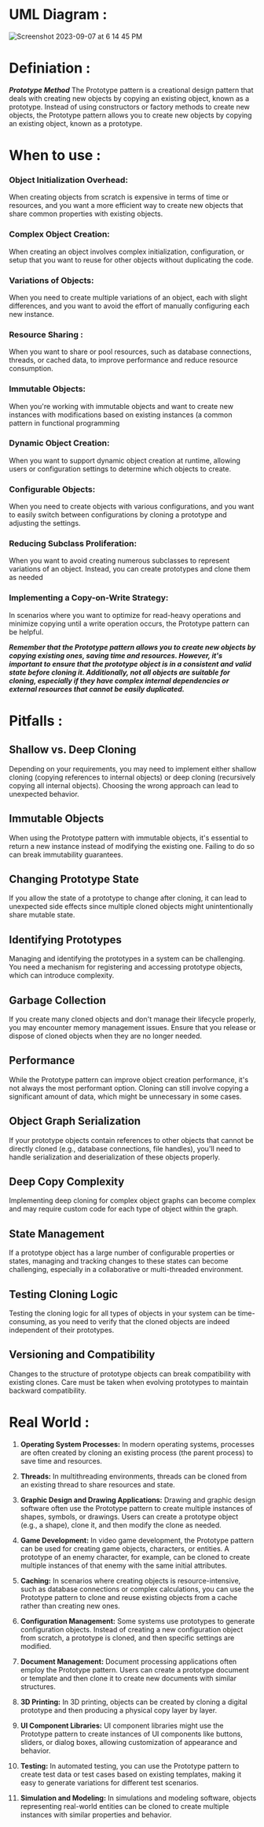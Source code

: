 # UML Diagram :

![Screenshot 2023-09-07 at 6 14 45 PM](https://github.com/SiddharthMathurDeveloper/Backend-Engineering/assets/133037456/7a9ddc6f-2929-4f42-94a3-c5c82279a77c)

# Definiation :
***Prototype Method*** The Prototype pattern is a creational design pattern that deals with creating new objects by copying an existing object, known as a prototype. 
Instead of using constructors or factory methods to create new objects, the Prototype pattern allows you to create new objects by copying an existing object, known as a prototype.





# When to use :
### Object Initialization Overhead: 
When creating objects from scratch is expensive in terms of time or resources, and you want a more efficient way to create new objects that share common properties with existing objects.


### Complex Object Creation:
When creating an object involves complex initialization, configuration, or setup that you want to reuse for other objects without duplicating the code.


### Variations of Objects: 
When you need to create multiple variations of an object, each with slight differences, and you want to avoid the effort of manually configuring each new instance.


### Resource Sharing : 
When you want to share or pool resources, such as database connections, threads, or cached data, to improve performance and reduce resource consumption.


### Immutable Objects: 
When you're working with immutable objects and want to create new instances with modifications based on existing instances (a common pattern in functional programming

### Dynamic Object Creation: 
When you want to support dynamic object creation at runtime, allowing users or configuration settings to determine which objects to create.


### Configurable Objects: 
When you need to create objects with various configurations, and you want to easily switch between configurations by cloning a prototype and adjusting the settings.


### Reducing Subclass Proliferation: 
When you want to avoid creating numerous subclasses to represent variations of an object. Instead, you can create prototypes and clone them as needed

### Implementing a Copy-on-Write Strategy: 
In scenarios where you want to optimize for read-heavy operations and minimize copying until a write operation occurs, the Prototype pattern can be helpful.



***Remember that the Prototype pattern allows you to create new objects by copying existing ones, saving time and resources. However, it's important to ensure that the prototype object is in a consistent and valid state before cloning it. Additionally, not all objects are suitable for cloning, especially if they have complex internal dependencies or external resources that cannot be easily duplicated.***



# Pitfalls :
## Shallow vs. Deep Cloning

Depending on your requirements, you may need to implement either shallow cloning (copying references to internal objects) or deep cloning (recursively copying all internal objects). Choosing the wrong approach can lead to unexpected behavior.

## Immutable Objects

When using the Prototype pattern with immutable objects, it's essential to return a new instance instead of modifying the existing one. Failing to do so can break immutability guarantees.

## Changing Prototype State

If you allow the state of a prototype to change after cloning, it can lead to unexpected side effects since multiple cloned objects might unintentionally share mutable state.

## Identifying Prototypes

Managing and identifying the prototypes in a system can be challenging. You need a mechanism for registering and accessing prototype objects, which can introduce complexity.

## Garbage Collection

If you create many cloned objects and don't manage their lifecycle properly, you may encounter memory management issues. Ensure that you release or dispose of cloned objects when they are no longer needed.

## Performance

While the Prototype pattern can improve object creation performance, it's not always the most performant option. Cloning can still involve copying a significant amount of data, which might be unnecessary in some cases.

## Object Graph Serialization

If your prototype objects contain references to other objects that cannot be directly cloned (e.g., database connections, file handles), you'll need to handle serialization and deserialization of these objects properly.

## Deep Copy Complexity

Implementing deep cloning for complex object graphs can become complex and may require custom code for each type of object within the graph.

## State Management

If a prototype object has a large number of configurable properties or states, managing and tracking changes to these states can become challenging, especially in a collaborative or multi-threaded environment.

## Testing Cloning Logic

Testing the cloning logic for all types of objects in your system can be time-consuming, as you need to verify that the cloned objects are indeed independent of their prototypes.

## Versioning and Compatibility

Changes to the structure of prototype objects can break compatibility with existing clones. Care must be taken when evolving prototypes to maintain backward compatibility.





# Real World :

1. **Operating System Processes:** In modern operating systems, processes are often created by cloning an existing process (the parent process) to save time and resources.

2. **Threads:** In multithreading environments, threads can be cloned from an existing thread to share resources and state.

3. **Graphic Design and Drawing Applications:** Drawing and graphic design software often use the Prototype pattern to create multiple instances of shapes, symbols, or drawings. Users can create a prototype object (e.g., a shape), clone it, and then modify the clone as needed.

4. **Game Development:** In video game development, the Prototype pattern can be used for creating game objects, characters, or entities. A prototype of an enemy character, for example, can be cloned to create multiple instances of that enemy with the same initial attributes.

5. **Caching:** In scenarios where creating objects is resource-intensive, such as database connections or complex calculations, you can use the Prototype pattern to clone and reuse existing objects from a cache rather than creating new ones.

6. **Configuration Management:** Some systems use prototypes to generate configuration objects. Instead of creating a new configuration object from scratch, a prototype is cloned, and then specific settings are modified.

7. **Document Management:** Document processing applications often employ the Prototype pattern. Users can create a prototype document or template and then clone it to create new documents with similar structures.

8. **3D Printing:** In 3D printing, objects can be created by cloning a digital prototype and then producing a physical copy layer by layer.

9. **UI Component Libraries:** UI component libraries might use the Prototype pattern to create instances of UI components like buttons, sliders, or dialog boxes, allowing customization of appearance and behavior.

10. **Testing:** In automated testing, you can use the Prototype pattern to create test data or test cases based on existing templates, making it easy to generate variations for different test scenarios.

11. **Simulation and Modeling:** In simulations and modeling software, objects representing real-world entities can be cloned to create multiple instances with similar properties and behavior.



